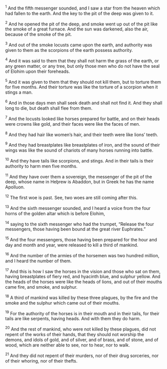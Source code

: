 <sup>1</sup> And the fifth messenger sounded, and I saw a star from the heaven which had fallen to the earth. And the key to the pit of the deep was given to it.

<sup>2</sup> And he opened the pit of the deep, and smoke went up out of the pit like the smoke of a great furnace. And the sun was darkened, also the air, because of the smoke of the pit.

<sup>3</sup> And out of the smoke locusts came upon the earth, and authority was given to them as the scorpions of the earth possess authority.

<sup>4</sup> And it was said to them that they shall not harm the grass of the earth, or any green matter, or any tree, but only those men who do not have the seal of Elohim upon their foreheads.

<sup>5</sup> And it was given to them that they should not kill them, but to torture them for five months. And their torture was like the torture of a scorpion when it stings a man.

<sup>6</sup> And in those days men shall seek death and shall not find it. And they shall long to die, but death shall flee from them.

<sup>7</sup> And the locusts looked like horses prepared for battle, and on their heads were crowns like gold, and their faces were like the faces of men.

<sup>8</sup> And they had hair like women’s hair, and their teeth were like lions’ teeth.

<sup>9</sup> And they had breastplates like breastplates of iron, and the sound of their wings was like the sound of chariots of many horses running into battle.

<sup>10</sup> And they have tails like scorpions, and stings. And in their tails is their authority to harm men five months.

<sup>11</sup> And they have over them a sovereign, the messenger of the pit of the deep, whose name in Heḇrew is Abaddon, but in Greek he has the name Apolluon.

<sup>12</sup> The first woe is past. See, two woes are still coming after this.

<sup>13</sup> And the sixth messenger sounded, and I heard a voice from the four horns of the golden altar which is before Elohim,

<sup>14</sup> saying to the sixth messenger who had the trumpet, “Release the four messengers, those having been bound at the great river Euphrates.”

<sup>15</sup> And the four messengers, those having been prepared for the hour and day and month and year, were released to kill a third of mankind.

<sup>16</sup> And the number of the armies of the horsemen was two hundred million, and I heard the number of them.

<sup>17</sup> And this is how I saw the horses in the vision and those who sat on them, having breastplates of fiery red, and hyacinth blue, and sulphur yellow. And the heads of the horses were like the heads of lions, and out of their mouths came fire, and smoke, and sulphur.

<sup>18</sup> A third of mankind was killed by these three plagues, by the fire and the smoke and the sulphur which came out of their mouths.

<sup>19</sup> For the authority of the horses is in their mouth and in their tails, for their tails are like serpents, having heads. And with them they do harm.

<sup>20</sup> And the rest of mankind, who were not killed by these plagues, did not repent of the works of their hands, that they should not worship the demons, and idols of gold, and of silver, and of brass, and of stone, and of wood, which are neither able to see, nor to hear, nor to walk.

<sup>21</sup> And they did not repent of their murders, nor of their drug sorceries, nor of their whoring, nor of their thefts.

